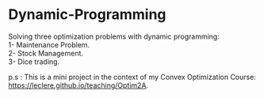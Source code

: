 # Dynamic-Programming
Solving three optimization problems with dynamic programming: <br>
1- Maintenance Problem. <br>
2- Stock Management. <br>
3- Dice trading. <br>

p.s : This is a mini project in the context of my Convex Optimization Course: https://leclere.github.io/teaching/Optim2A.
